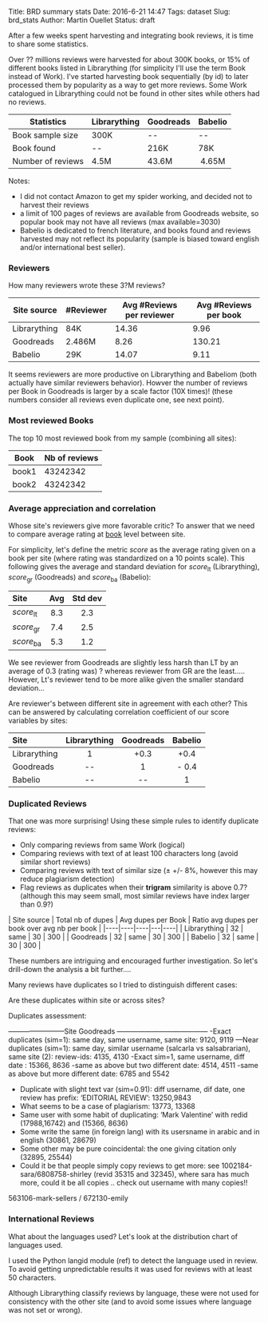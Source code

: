 Title: BRD summary stats
Date: 2016-6-21 14:47
Tags: dataset
Slug: brd_stats
Author: Martin Ouellet
Status: draft

After a few weeks spent harvesting and integrating book reviews, it is time to share some statistics.  

Over ?? millions reviews were harvested for about 300K books, or 15% of different books listed in Librarything (for simplicity I'll use the term Book instead of Work).  I've started harvesting book sequentially (by id) to later processed them by popularity as a way to get more reviews.  Some Work catalogued in Librarything could not be found in other sites while others had no reviews.

| Statistics | **Librarything** | **Goodreads** | **Babelio** |
|----|----|----|---|
| Book sample size | 300K | -- | -- |
| Book found | -- | 216K | 78K |
| Number of reviews |  4.5M | 43.6M | 4.65M |

Notes:

* I did not contact Amazon to get my spider working, and decided not to harvest their reviews
* a limit of 100 pages of reviews are available from Goodreads website, so popular book may not have all reviews (max available=3030)
* Babelio is dedicated to french literature, and books found and reviews harvested may not reflect its popularity (sample is biased toward english and/or international best seller).


### Reviewers

How many reviewers wrote these 3?M reviews?

| Site source | #Reviewer | Avg #Reviews per reviewer | Avg #Reviews per book |
|----|----|----|---|
| Librarything | 84K | 14.36 | 9.96 |
| Goodreads | 2.486M | 8.26 | 130.21 |
| Babelio | 29K | 14.07 | 9.11 |


It seems reviewers are more productive on Librarything and Babeliom (both actually have similar reviewers behavior).  Howver the number of reviews per Book in Goodreads is larger by a scale factor (10X times)! (these numbers consider all reviews even duplicate one, see next point).


### Most reviewed Books

The top 10 most reviewed book from my sample (combining all sites):

| Book | Nb of reviews |
| ---- | ---- |
| book1 | 43242342 |
| book2 | 43242342 |



### Average appreciation and correlation

Whose site's reviewers give more favorable critic?  To answer that we need to compare average rating at <u>book</u> level between site.

For simplicity, let's define the metric _score_ as the average rating given on a book per site (where rating was standardized on a 10 points scale).  This following gives the average and standard deviation for _score_<sub>lt</sub> (Librarything), _score_<sub>gr</sub> (Goodreads) and _score_<sub>ba</sub> (Babelio):

| Site | Avg | Std dev |
| :---- | :----: | :----:|
| _score_<sub>lt</sub> | 8.3  | 2.3 |  
| _score_<sub>gr</sub> | 7.4  | 2.5 |
| _score_<sub>ba</sub> | 5.3  | 1.2 |

We see reviewer from Goodreads are slightly less harsh than LT by an average of 0.3 (rating was) ? whereas reviewer from GR are the least.....
However, Lt's reviewer tend to be more alike given the smaller standard deviation...        

Are reviewer's between different site in agreement with each other?  This can be answered by calculating correlation coefficient of our score variables by sites:

| Site          | Librarything | Goodreads | Babelio |
| :-----------  | :----------: | :--------:| :------:|
| Librarything  | 1            | +0.3      |   +0.4  |
| Goodreads     | --           | 1         |   - 0.4 |
| Babelio       | --           |  --       |   1     |


### Duplicated Reviews

That one was more surprising!  Using these simple rules to identify duplicate reviews:
   - Only comparing reviews from same Work (logical)
   - Comparing reviews with text of at least 100 characters long (avoid similar short reviews)
   - Comparing reviews with text of similar size (&#177; +/- 8%, however this may reduce plagiarism detection)
   - Flag reviews as duplicates when their **trigram** similarity is above 0.7?  (although this may seem small, most similar reviews have index larger than 0.9?)  

| Site source | Total nb of dupes | Avg dupes per Book | Ratio avg dupes per book over avg nb per book |
|----|----|----|---|----|
| Librarything | 32 | same | 30 | 300 |
| Goodreads | 32 | same | 30 | 300 |
| Babelio | 32 | same | 30 | 300 |




These numbers are intriguing and encouraged further investigation.  So let's drill-down the analysis a bit further....

Many reviews have duplicates so I tried to distinguish different cases:

Are these duplicates within site or across sites?



Duplicates assessment:

————————Site Goodreads —————————————
-Exact duplicates (sim=1): same day, same username, same site: 9120, 9119
—Near duplicates (sim=1):  same day, similar username (salcarla vs salsabrarian), same site (2):  review-ids: 4135, 4130
-Exact sim=1, same username, diff date : 15366, 8636
-same as above but two different date: 4514, 4511
-same as above but more different date: 6785 and 5542

- Duplicate with slight text var (sim=0.91): diff username, dif date, one review has prefix: ‘EDITORIAL REVIEW’: 13250,9843
- What seems to be a case of plagiarism: 13773, 13368
- Same user with some habit of duplicating: ‘Mark Valentine’ with redid (17988,16742) and (15366, 8636)
- Some write the same (in foreign lang) with its usersname in arabic and in english (30861, 28679)
- Some other may be pure coincidental: the one giving citation only (32895, 25544)
- Could it be that people simply copy reviews to get more: see 1002184-sara/6808758-shirley (revid 35315 and 32345), where sara has much more, could it be all copies .. check out username with many copies!!


563106-mark-sellers / 672130-emily




### International Reviews

What about the languages used?  Let's look at the distribution chart of languages used.

I used the Python langid module (ref) to detect the language used in review.  To avoid getting unpredictable results it was used for reviews with at least 50 characters.   

Although Librarything classify reviews by language, these were not used for consistency with the other site (and to avoid some issues where language was not set or wrong).

